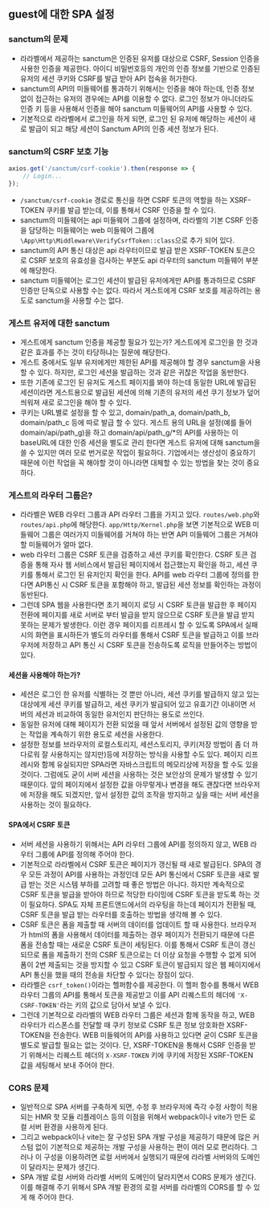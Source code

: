 ## guest에 대한 SPA 설정

### sanctum의 문제
- 라라벨에서 제공하는 sanctum은 인증된 유저를 대상으로 CSRF, Session 인증을 사용한 인증을 제공한다. 아이디 비밀번호등의 개인의 인증 정보를 기반으로 인증된 유저의 세션 쿠키와 CSRF를 발급 받아 API 접속을 허가한다.
- sanctum의 API의 미들웨어를 통과하기 위해서는 인증을 해야 하는데, 인증 정보 없이 접근하는 유저의 경우에는 API를 이용할 수 없다. 로그인 정보가 아니더라도 인증 키 등을 사용해서 인증을 해야 sanctum 미들웨어의 API를 사용할 수 있다.
- 기본적으로 라라벨에서 로그인을 하게 되면, 로그인 된 유저에 해당하는 세션이 새로 발급이 되고 해당 세션이 Sanctum API의 인증 세션 정보가 된다.

### sanctum의 CSRF 보호 기능
```js
axios.get('/sanctum/csrf-cookie').then(response => {
    // Login...
});
```
- `/sanctum/csrf-cookie` 경로로 통신을 하면 CSRF 토큰의 역할을 하는 XSRF-TOKEN 쿠키를 발급 받는데, 이를 통해서 CSRF 인증을 할 수 있다. 
- sanctum의 미들웨어는 api 미들웨어 그룹에 설정하며, 라라벨의 기본 CSRF 인증을 담당하는 미들웨어는 web 미들웨어 그룹에 `\App\Http\Middleware\VerifyCsrfToken::class`으로 추가 되어 있다.
- sanctum의 API 통신 대상은 api 라우터이므로 발급 받은 XSRF-TOKEN 토큰으로 CSRF 보호의 유효성을 검사하는 부분도 api 라우터의 sanctum 미들웨어 부분에 해당한다. 
- sanctum 미들웨어는 로그인 세션이 발급된 유저에게만 API를 통과하므로 CSRF 인증만 단독으로 사용할 수는 없다. 따라서 게스트에게 CSRF 보호를 제공하려는 용도로 sanctum을 사용할 수는 없다.

### 게스트 유저에 대한 sanctum
- 게스트에게 sanctum 인증을 제공할 필요가 있는가? 게스트에게 로그인을 한 것과 같은 효과를 주는 것이 타당하냐는 질문에 해당한다.
- 게스트 중에서도 일부 유저에게만 제한된 API를 제공해야 할 경우 sanctum을 사용할 수 있다. 하지만, 로그인 세션을 발급하는 것과 같은 귀찮은 작업을 동반한다.
- 또한 기존에 로그인 된 유저도 게스트 페이지를 봐야 하는데 동일한 URL에 발급된 세션이라면 게스트용으로 발급된 세션에 의해 기존의 유저의 세션 쿠기 정보가 덮어 씌워져 새로 로그인을 해야 할 수 있다.
- 쿠키는 URL별로 설정을 할 수 있고, domain/path_a, domain/path_b, domain/path_c 등에 따로 발급 할 수 있다. 게스트 용의 URL을 설정(예를 들어 domain/api/path_g)을 하고 domain/api/path_g/*의 API를 사용하는 이 baseURL에 대한 인증 세션을 별도로 관리 한다면 게스트 유저에 대해 sanctum을 쓸 수 있지만 여러 모로 번거로운 작업이 필요하다. 기업에서는 생산성이 중요하기 때문에 이런 작업을 꼭 해야할 것이 아니라면 대체할 수 있는 방법을 찾는 것이 중요하다.

### 게스트의 라우터 그룹은?
- 라라벨은 WEB 라우터 그룹과 API 라우터 그룹을 가지고 있다. `routes/web.php`와 `routes/api.php`에 해당한다. `app/Http/Kernel.php`을 보면 기본적으로 WEB 미들웨어 그룹은 여러가지 미들웨어를 거쳐야 하는 반면 API 미들웨어 그룹은 거쳐야 할 미들웨어가 얼마 없다.
- web 라우터 그룹은 CSRF 토큰을 검증하고 세션 쿠키를 확인한다. CSRF 토큰 검증을 통해 자사 웹 서비스에서 발급된 페이지에서 접근했는지 확인을 하고, 세션 쿠키를 통해서 로그인 된 유저인지 확인을 한다. API를 web 라우터 그룹에 정의를 한다면 API통신 시 CSRF 토큰을 포함해야 하고, 발급된 세션 정보를 확인하는 과정이 동반된다.
- 그런데 SPA 웹을 사용한다면 초기 페이지 로딩 시 CSRF 토큰을 발급한 후 페이지 전환에 페이지를 새로 서버로 부터 발급을 받지 않으므로 CSRF 토큰을 발급 받지 못하는 문제가 발생한다. 이런 경우 페이지를 리프레시 할 수 있도록 SPA에서 실패시의 화면을 표시하든가 별도의 라우터를 통해서 CSRF 토큰을 발급하고 이를 브라우저에 저장하고 API 통신 시 CSRF 토큰을 전송하도록 로직을 만들어주는 방법이 있다.

#### 세션을 사용해야 하는가?
- 세션은 로그인 한 유저를 식별하는 것 뿐만 아니라, 세션 쿠키를 발급하지 않고 있는 대상에게 세션 쿠키를 발급하고, 세션 쿠키가 발급되어 있고 유효기간 이내이면 서버의 세션과 비교하여 동일한 유저인지 판단하는 용도로 쓰인다.
- 동일한 유저에 대해 페이지가 전환 되었을 때 앞서 서버에서 설정된 값의 영향을 받는 작업을 계속하기 위한 용도로 세션을 사용한다.
- 설정한 정보를 브라우저의 로컬스토리지, 세션스토리지, 쿠키(저장 방법이 좀 더 까다로워 잘 사용하지는 않지만)등에 저장하는 방식을 사용할 수도 있다. 페이지 리프레시와 함께 유실되지만 SPA라면 자바스크립트의 메모리상에 저장을 할 수도 있을 것이다. 그럼에도 굳이 서버 세션을 사용하는 것은 보안상의 문제가 발생할 수 있기 때문이다. 앞의 페이지에서 설정한 값을 아무렇게나 변경을 해도 괜찮다면 브라우저에 저장을 해도 되겠지만, 앞서 설정한 값의 조작을 방지하고 싶을 때는 서버 세션을 사용하는 것이 필요하다.

#### SPA에서 CSRF 토큰
- 서버 세션을 사용하기 위해서는 API 라우터 그룹에 API를 정의하지 않고, WEB 라우터 그룹에 API를 정의해 주어야 한다. 
- 기본적으로 라라벨에서 CSRF 토큰은 페이지가 갱신될 때 새로 발급된다. SPA의 경우 모든 과정이 API를 사용하는 과정인데 모든 API 통신에서 CSRF 토큰을 새로 발급 받는 것은 시스템 부하를 고려할 때 좋은 방법은 아니다. 하지만 계속적으로 CSRF 토큰을 발급을 받아야 하므로 적당한 타이밍에 CSRF 토큰을 받도록 하는 것이 필요하다. SPA도 자체 프론트앤드에서의 라우팅을 하는데 페이지가 전환될 때, CSRF 토큰을 발급 받는 라우터를 호출하는 방법을 생각해 볼 수 있다.
- CSRF 토큰은 폼을 제출할 때 서버의 데이터를 업데이트 할 때 사용한다. 브라우저가 html의 폼을 사용해서 데이터를 제출하는 경우 페이지가 전환되기 때문에 다른 폼을 전송할 때는 새로운 CSRF 토큰이 세팅된다. 이를 통해서 CSRF 토큰이 갱신되므로 폼을 제출하기 전의 CSRF 토큰으로는 더 이상 요청을 수행할 수 없게 되어 폼이 2번 제출되는 것을 방지할 수 있고 CSRF 토큰이 발급되지 않은 웹 페이지에서 API 통신을 했을 때의 전송을 차단할 수 있다는 장점이 있다.
- 라라벨은 `csrf_token()`이라는 헬퍼함수를 제공한다. 이 헬퍼 함수를 통해서 WEB 라우터 그룹의 API를 통해서 토큰을 제공받고 이를 API 리퀘스트의 헤더에 `'X-CSRF-TOKEN'`라는 키의 값으로 담아서 보낼 수 있다.
- 그런데 기본적으로 라라벨의 WEB 라우터 그룹은 세션과 함께 동작을 하고, WEB 라우터가 리스폰스를 전달할 때 쿠키 정보로 CSRF 토큰 정보 암호화한 XSRF-TOKEN을 전송한다. WEB 미들웨어의 API를 사용하고 있다면 굳이 CSRF 토큰을 별도로 발급할 필요는 없는 것이다. 단, XSRF-TOKEN을 통해서 CSRF 인증을 받기 위해서는 리퀘스트 헤더의 `X-XSRF-TOKEN` 키에 쿠키에 저장된 XSRF-TOKEN 값을 세팅해서 보내 주어야 한다.

### CORS 문제
- 일반적으로 SPA 서버를 구축하게 되면, 수정 후 브라우저에 즉각 수정 사항이 적용되는 HMR 핫 모듈 리플레이스 등의 이점을 위해서 webpack이나 vite가 만든 로컬 서버 환경을 사용하게 된다.
- 그리고 webpack이나 vite는 잘 구성된 SPA 개발 구성을 제공하기 때문에 많은 커스텀 없이 기본적으로 제공하는 개발 구성을 사용하는 편이 여러 모로 편리하다. 그러나 이 구성을 이용하려면 로컬 서버에서 실행되기 때문에 라라벨 서버와의 도메인이 달라지는 문제가 생긴다.
- SPA 개발 로컬 서버와 라라벨 서버의 도메인이 달라지면서 CORS 문제가 생긴다. 이를 해결해 주기 위해서 SPA 개발 환경의 로컬 서버를 라라벨의 CORS를 할 수 있게 해 주어야 한다.
